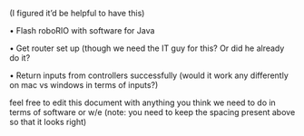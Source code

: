 (I figured it’d be helpful to have this)

• Flash roboRIO with software for Java

• Get router set up (though we need the IT guy for this? Or did he already do it? 

• Return inputs from controllers successfully (would it work any differently on mac vs windows in terms of inputs?)

feel free to edit this document with anything you think we need to do in terms of software or w/e (note: you need to keep the spacing present above so that it looks right)

